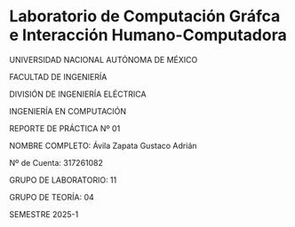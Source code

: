 # Laboratorio de Computación Gráfca e Interacción Humano-Computadora
UNIVERSIDAD NACIONAL AUTÓNOMA DE MÉXICO

FACULTAD DE INGENIERÍA

DIVISIÓN DE INGENIERÍA ELÉCTRICA

INGENIERÍA EN COMPUTACIÓN

REPORTE DE PRÁCTICA Nº 01

NOMBRE COMPLETO: Ávila Zapata Gustaco Adrián

Nº de Cuenta: 317261082

GRUPO DE LABORATORIO: 11

GRUPO DE TEORÍA: 04

SEMESTRE 2025-1
